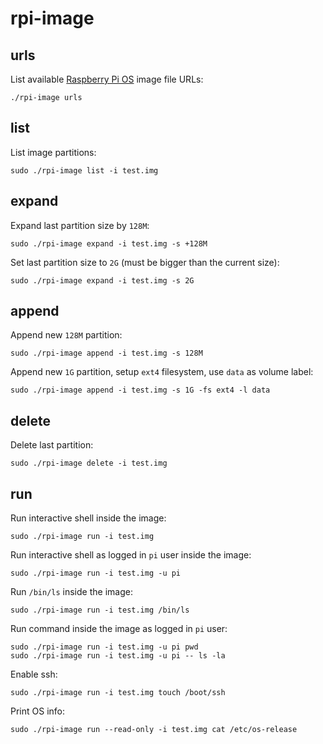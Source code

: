 # rpi-image

## urls

List available [Raspberry Pi OS](https://www.raspberrypi.com/software/operating-systems/) image file URLs:
```
./rpi-image urls
```

## list

List image partitions:
```
sudo ./rpi-image list -i test.img
```

## expand

Expand last partition size by `128M`:
```
sudo ./rpi-image expand -i test.img -s +128M
```

Set last partition size to `2G` (must be bigger than the current size):
```
sudo ./rpi-image expand -i test.img -s 2G
```

## append

Append new `128M` partition:
```
sudo ./rpi-image append -i test.img -s 128M
```

Append new `1G` partition, setup `ext4` filesystem, use `data` as volume label:
```
sudo ./rpi-image append -i test.img -s 1G -fs ext4 -l data
```

## delete

Delete last partition:
```
sudo ./rpi-image delete -i test.img
```

## run

Run interactive shell inside the image:
```
sudo ./rpi-image run -i test.img
```

Run interactive shell as logged in `pi` user inside the image:
```
sudo ./rpi-image run -i test.img -u pi
```

Run `/bin/ls` inside the image:

```
sudo ./rpi-image run -i test.img /bin/ls
```

Run command inside the image as logged in `pi` user:
```
sudo ./rpi-image run -i test.img -u pi pwd
sudo ./rpi-image run -i test.img -u pi -- ls -la
```

Enable ssh:
```
sudo ./rpi-image run -i test.img touch /boot/ssh
```

Print OS info:
```
sudo ./rpi-image run --read-only -i test.img cat /etc/os-release
```
